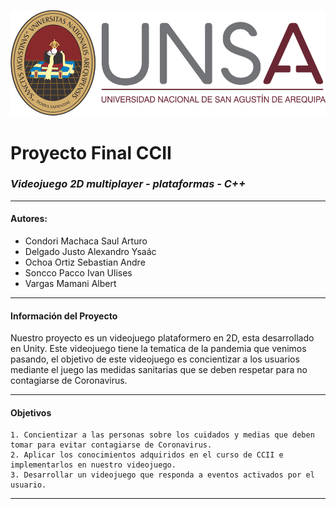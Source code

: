 ![Logo Unsa](https://github.com/SaulCondoriM/Proyecto/blob/main/docs/unsa_logo.png)
# Proyecto Final CCII
### *Videojuego 2D multiplayer - plataformas - C++*

------------


####  **Autores:**
  * Condori Machaca Saul Arturo	
  * Delgado Justo Alexandro Ysaác	
  * Ochoa Ortiz Sebastian Andre	
  * Soncco Pacco Ivan Ulises	
  * Vargas Mamani Albert	

------------
#### **Información del Proyecto**
Nuestro proyecto es un videojuego plataformero en 2D, esta desarrollado en Unity.
Este videojuego tiene la tematica de la pandemia que venimos pasando, el objetivo de este videojuego es concientizar a los usuarios mediante el juego las medidas sanitarias que se deben respetar para no contagiarse de Coronavirus.

------------
#### **Objetivos**
	1. Concientizar a las personas sobre los cuidados y medias que deben tomar para evitar contagiarse de Coronavirus.
	2. Aplicar los conocimientos adquiridos en el curso de CCII e implementarlos en nuestro videojuego.
	3. Desarrollar un videojuego que responda a eventos activados por el usuario.

------------
